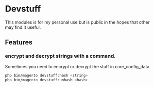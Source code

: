 # Devstuff

This modules is for my personal use but is public in the hopes that other may find it useful.


## Features

### encrypt and decrypt strings with a command.
Sometimes you need to encrypt or decrypt the stuff in core_config_data
```bash
php bin/magento devstuff:hash <string>  
php bin/magento devstuff:unhash <hash>
```
